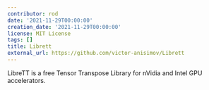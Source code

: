 ```yaml
---
contributor: rod
date: '2021-11-29T00:00:00'
creation_date: '2021-11-29T00:00:00'
license: MIT License
tags: []
title: Librett
external_url: https://github.com/victor-anisimov/Librett
---
```


LibreTT is a free Tensor Transpose Library for nVidia and Intel GPU accelerators.
